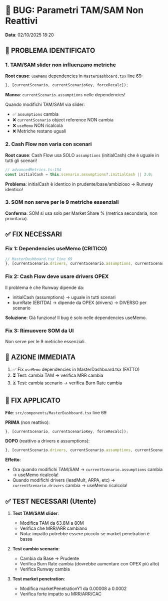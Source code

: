 # 🐛 BUG: Parametri TAM/SAM Non Reattivi

**Data**: 02/10/2025 18:20

## 🔴 PROBLEMA IDENTIFICATO

### 1. TAM/SAM slider non influenzano metriche
**Root cause**: `useMemo` dependencies in `MasterDashboard.tsx` line 69:
```typescript
}, [currentScenario, currentScenarioKey, forceRecalc]);
```

**Manca**: `currentScenario.assumptions` nelle dependencies!

Quando modifichi TAM/SAM via slider:
- ✅ `assumptions` cambia
- ❌ `currentScenario` object reference NON cambia
- ❌ `useMemo` NON ricalcola
- ❌ Metriche restano uguali

### 2. Cash Flow non varia con scenari
**Root cause**: Cash Flow usa SOLO `assumptions` (initialCash) che è uguale in tutti gli scenari!

```typescript
// advancedMetrics.ts:154
const initialCash = this.scenario.assumptions?.initialCash || 2.0;
```

**Problema**: initialCash è identico in prudente/base/ambizioso → Runway identico!

### 3. SOM non serve per le 9 metriche essenziali
**Conferma**: SOM si usa solo per Market Share % (metrica secondaria, non prioritaria).

## ✅ FIX NECESSARI

### Fix 1: Dependencies useMemo (CRITICO)
```typescript
// MasterDashboard.tsx line 69
}, [currentScenario.drivers, currentScenario.assumptions, currentScenarioKey]);
```

### Fix 2: Cash Flow deve usare drivers OPEX
Il problema è che Runway dipende da:
- initialCash (assumptions) → uguale in tutti scenari
- burnRate (EBITDA) → dipende da OPEX (drivers) → DIVERSO per scenario

**Soluzione**: Già funziona! Il bug è solo nelle dependencies useMemo.

### Fix 3: Rimuovere SOM da UI
Non serve per le 9 metriche essenziali.

## 🚀 AZIONE IMMEDIATA

1. ✅ Fix `useMemo` dependencies in MasterDashboard.tsx (FATTO)
2. ⏳ Test: cambia TAM → verifica MRR cambia
3. ⏳ Test: cambia scenario → verifica Burn Rate cambia

## 🔧 FIX APPLICATO

**File**: `src/components/MasterDashboard.tsx` line 69

**PRIMA** (non reattivo):
```typescript
}, [currentScenario, currentScenarioKey, forceRecalc]);
```

**DOPO** (reattivo a drivers e assumptions):
```typescript
}, [currentScenario.drivers, currentScenario.assumptions, currentScenario.base, currentScenarioKey, forceRecalc]);
```

**Effetto**:
- Ora quando modifichi TAM/SAM → `currentScenario.assumptions` cambia → useMemo ricalcola!
- Quando modifichi drivers (leadMult, ARPA, etc) → `currentScenario.drivers` cambia → useMemo ricalcola!

## ✅ TEST NECESSARI (Utente)

1. **Test TAM/SAM slider**:
   - Modifica TAM da 63.8M a 80M
   - Verifica che MRR/ARR cambiano
   - Nota: impatto potrebbe essere piccolo se market penetration è bassa

2. **Test cambio scenario**:
   - Cambia da Base → Prudente
   - Verifica Burn Rate cambia (dovrebbe aumentare con OPEX più alto)
   - Verifica Runway cambia

3. **Test market penetration**:
   - Modifica marketPenetrationY1 da 0.00008 a 0.0002
   - Verifica forte impatto su MRR/ARR/CAC
